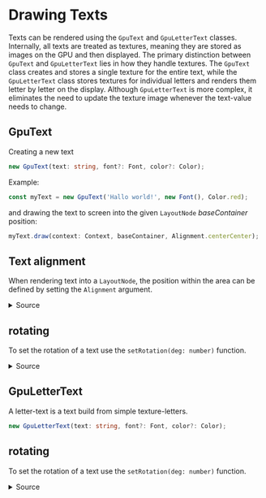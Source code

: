 # Drawing Texts

Texts can be rendered using the `GpuText` and `GpuLetterText` classes. Internally, all texts are treated as textures, meaning they are stored as images on the GPU and then displayed. The primary distinction between `GpuText` and `GpuLetterText` lies in how they handle textures. The `GpuText` class creates and stores a single texture for the entire text, while the `GpuLetterText` class stores textures for individual letters and renders them letter by letter on the display. Although `GpuLetterText` is more complex, it eliminates the need to update the texture image whenever the text-value needs to change.


## GpuText

Creating a new text

```ts
new GpuText(text: string, font?: Font, color?: Color);
```

Example:

```ts
const myText = new GpuText('Hallo world!', new Font(), Color.red);
```

and drawing the text to screen into the given `LayoutNode` *baseContainer* position:

```ts
myText.draw(context: Context, baseContainer, Alignment.centerCenter);
```

## Text alignment
When rendering text into a `LayoutNode`, the position within the area can be defined by setting the `Alignment` argument.

<example-gpu-text-alignment />

<details>
  <summary>Source</summary>

  @[code](../../examples/example-gpu-text-alignment.vue)
</details>


## rotating
To set the rotation of a text use the `setRotation(deg: number)` function.

<example-gpu-text-rotation />

<details>
  <summary>Source</summary>

  @[code](../../examples/example-gpu-text-rotation.vue)
</details>


## GpuLetterText

A letter-text is a text build from simple texture-letters.

```ts
new GpuLetterText(text: string, font?: Font, color?: Color);
```



## rotating
To set the rotation of a text use the `setRotation(deg: number)` function.

<example-gpu-letter-text-rotation />

<details>
  <summary>Source</summary>

  @[code](../../examples/example-gpu-letter-text-rotation.vue)
</details>